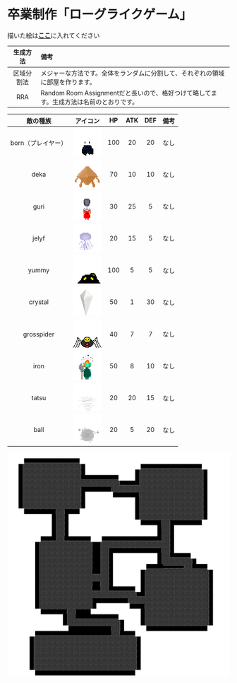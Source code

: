 # 卒業制作「ローグライクゲーム」

描いた絵は[**ここ**](/assets)に入れてください

|生成方法  |備考|
|:------:|:--|
|区域分割法|メジャーな方法です。全体をランダムに分割して、それぞれの領域に部屋を作ります。|
|RRA     |Random Room Assignmentだと長いので、格好つけて略してます。生成方法は名前のとおりです。|

|敵の種族         |アイコン                              |HP  |ATK |DEF |備考|
|:-------------:|:-----------------------------------:|:--:|:--:|:--:|:--|
|born（プレイヤー）|![born](sample/born.png)             | 100|  20|  20|なし|
|deka           |![deka](sample/deka.png)             |  70|  10|  10|なし|
|guri           |![guri](sample/guri.png)             |  30|  25|   5|なし|
|jelyf          |![jelyf](sample/jelyf.png)           |  20|  15|   5|なし|
|yummy          |![yummy](sample/yummy.png)           | 100|   5|   5|なし|
|crystal        |![crystal](sample/crystal.png)       |  50|   1|  30|なし|
|grosspider     |![grosspider](sample/grosspider.png) |  40|   7|   7|なし|
|iron           |![iron](sample/iron.png)             |  50|   8|  10|なし|
|tatsu          |![tatsu](sample/tatsu.png)           |  20|  20|  15|なし|
|ball           |![ball](sample/ball.png)             |  20|   5|  20|なし|


![参考画像](sample/sample.png)
